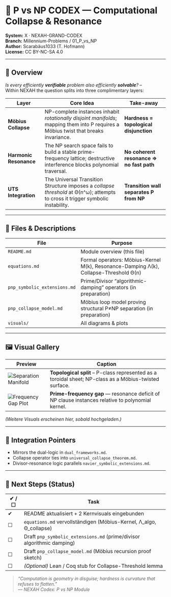 <!-- optional: MathJax für GitHub-Pages -->
<!--
<script>
window.MathJax = { tex:{inlineMath:[['$','$'],['\\(','\\)']]} };
</script>
<script src="https://cdn.jsdelivr.net/npm/mathjax@3/es5/tex-svg.js"></script>
-->

# 🔐 P vs NP CODEX — Computational Collapse & Resonance
**System:** X · NEXAH-GRAND-CODEX    
**Branch:** Millennium-Problems / 01_P_vs_NP    
**Author:** Scarabäus1033 (T. Hofmann)    
**License:** CC BY-NC-SA 4.0  

---

## 📖 Overview
*Is every efficiently **verifiable** problem also efficiently **solvable**?* –  
Within NEXAH the question splits into three complimentary layers:

| Layer | Core Idea | Take-away |
|-------|-----------|-----------|
| **Möbius Collapse** | NP-complete instances inhabit *rotationally disjoint manifolds*; mapping them into P requires a Möbius twist that breaks invariance. | **Hardness = topological disjunction** |
| **Harmonic Resonance** | The NP search space fails to build a stable prime-frequency lattice; destructive interference blocks polynomial traversal. | **No coherent resonance ⇒ no fast path** |
| **UTS Integration** | The Universal Transition Structure imposes a *collapse threshold* at Θ(n^ω); attempts to cross it trigger symbolic instability. | **Transition wall separates P from NP** |

---

## 📂 Files & Descriptions

| File | Purpose |
|------|---------|
| `README.md` | Module overview (this file) |
| `equations.md` | Formal operators: Möbius-Kernel M(k), Resonance-Damping Λ(k), Collapse-Threshold Θ(n) |
| `pnp_symbolic_extensions.md` | Prime/Divisor “algorithmic-damping” operators (in preparation) |
| `pnp_collapse_model.md` | Möbius loop model proving structural P≠NP separation (in preparation) |
| `visuals/` | All diagrams & plots |

---

## 🖼 Visual Gallery

| Preview | Caption |
|---------|---------|
| ![Separation Manifold](./visuals/separation_manifold.png) | **Topological split** – P-class represented as a toroidal sheet; NP-class as a Möbius-twisted surface. |
| ![Frequency Gap Plot](./visuals/frequency_gap_plot.png) | **Prime-frequency gap** — resonance deficit of NP clause instances relative to polynomial kernel. |

*(Weitere Visuals erscheinen hier, sobald hochgeladen.)*

---

## 🔗 Integration Pointers
* Mirrors the dual-logic in `dual_frameworks.md`.  
* Collapse operator ties into `universal_collapse_theorem.md`.  
* Divisor-resonance logic parallels `navier_symbolic_extensions.md`.  

---

## 🚦 Next Steps (Status)

| ✔ / ☐ | Task |
|-------|------|
| ✔ | README aktualisiert + 2 Kernvisuals eingebunden |
| ☐ | `equations.md` vervollständigen (Möbius-Kernel, Λ_algo, Θ_collapse) |
| ☐ | Draft `pnp_symbolic_extensions.md` (prime/divisor algorithmic damping) |
| ☐ | Draft `pnp_collapse_model.md` (Möbius recursion proof sketch) |
| ☐ | *(Optional)* Lean / Coq stub for Collapse-Threshold lemma |

> *“Computation is geometry in disguise; hardness is curvature that refuses to flatten.”*  
> — *NEXAH Codex: P vs NP Module*
